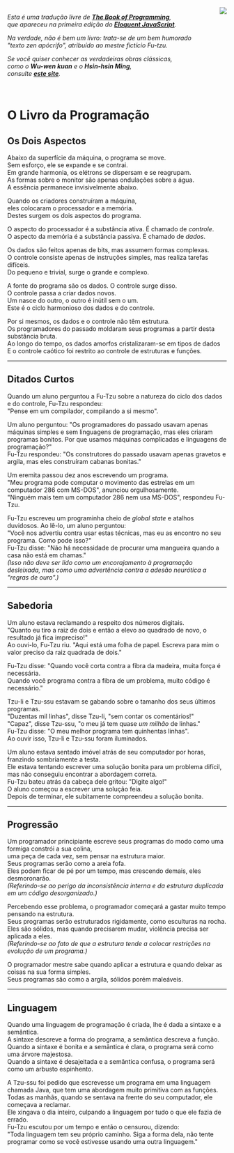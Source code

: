 <img src="https://www.nationstates.net/images/flags/uploads/enso_and_mu__740679.png" align="right">

<i>Esta é uma tradução livre de <b><a href="http://eloquentjavascript.net/1st_edition/chapter6.html">The Book of Programming</a></b>,<br/>
que apareceu na primeira edição do <b><a href="http://eloquentjavascript.net">Eloquent JavaScript</a></b>.

Na verdade, não é bem um livro: trata-se de um bem humorado<br/>
"texto zen apócrifo", atribuído ao mestre fictício Fu-tzu.

Se você quiser conhecer as verdadeiras obras clássicas,<br/>
como o <b>Wu-wen kuan</b> e o <b>Hsin-hsin Ming</b>,<br/>
consulte <b><a href="http://www.sacred-texts.com/bud/zen/">este site</a></b>.</i>

<br/>

# O Livro da Programação

## Os Dois Aspectos

Abaixo da superfície da máquina, o programa se move.<br/>
Sem esforço, ele se expande e se contrai.<br/>
Em grande harmonia, os elétrons se dispersam e se reagrupam.<br/>
As formas sobre o monitor são apenas ondulações sobre a água.<br/>
A essência permanece invisivelmente abaixo.

Quando os criadores construíram a máquina,<br/>
eles colocaram o processador e a memória.<br/>
Destes surgem os dois aspectos do programa.

O aspecto do processador é a substância ativa. É chamado de <i>controle</i>.<br/>
O aspecto da memória é a substância passiva. É chamado de <i>dados</i>.

Os dados são feitos apenas de bits, mas assumem formas complexas.<br/>
O controle consiste apenas de instruções simples, mas realiza tarefas difíceis.<br/>
Do pequeno e trivial, surge o grande e complexo.

A fonte do programa são os dados. O controle surge disso.<br/>
O controle passa a criar dados novos.<br/>
Um nasce do outro, o outro é inútil sem o um.<br/>
Este é o ciclo harmonioso dos dados e do controle.

Por si mesmos, os dados e o controle não têm estrutura.<br/>
Os programadores do passado moldaram seus programas a partir desta substância bruta.<br/>
Ao longo do tempo, os dados amorfos cristalizaram-se em tipos de dados<br/>
E o controle caótico foi restrito ao controle de estruturas e funções.<hr/>

## Ditados Curtos

Quando um aluno perguntou a Fu-Tzu sobre a natureza do ciclo dos dados e do controle, Fu-Tzu respondeu:<br/>
"Pense em um compilador, compilando a si mesmo".

Um aluno perguntou: "Os programadores do passado usavam apenas máquinas simples e sem linguagens de programação, mas eles criaram  programas bonitos. Por que usamos máquinas complicadas e linguagens de programação?"<br/>
Fu-Tzu respondeu: "Os construtores do passado usavam apenas gravetos e argila, mas eles construíram cabanas bonitas."

Um eremita passou dez anos escrevendo um programa.<br/>
"Meu programa pode computar o movimento das estrelas em um computador 286 com MS-DOS", anunciou orgulhosamente.<br/>
"Ninguém mais tem um computador 286 nem usa MS-DOS", respondeu Fu-Tzu.

Fu-Tzu escreveu um programinha cheio de <i>global state</i> e atalhos duvidosos. Ao lê-lo, um aluno perguntou:<br/>
"Você nos advertiu contra usar estas técnicas, mas eu as encontro no seu programa. Como pode isso?"<br/>
Fu-Tzu disse: "Não há necessidade de procurar uma mangueira quando a casa não está em chamas."<br/>
<i>(Isso não deve ser lido como um encorajamento à programação desleixada, mas como uma advertência contra a adesão neurótica a "regras de ouro".)</i><hr/>

## Sabedoria

Um aluno estava reclamando a respeito dos números digitais.</br>
"Quanto eu tiro a raiz de dois e então a elevo ao quadrado de novo, o resultado já fica impreciso!"<br/>
Ao ouvi-lo, Fu-Tzu riu. "Aqui está uma folha de papel. Escreva para mim o valor preciso da raiz quadrada de dois."

Fu-Tzu disse: "Quando você corta contra a fibra da madeira, muita força é necessária.<br/>
Quando você programa contra a fibra de um problema, muito código é necessário."

Tzu-li e Tzu-ssu estavam se gabando sobre o tamanho dos seus últimos programas.<br/>
"Duzentas mil linhas", disse Tzu-li, "sem contar os comentários!"<br/>
"Capaz", disse Tzu-ssu, "o meu já tem quase <i>um milhão</i> de linhas."<br/>
Fu-Tzu disse: "O meu melhor programa tem quinhentas linhas".<br/>
Ao ouvir isso, Tzu-li e Tzu-ssu foram iluminados.

Um aluno estava sentado imóvel atrás de seu computador por horas, franzindo sombriamente a testa.<br/>
Ele estava tentando escrever uma solução bonita para um problema difícil, mas não conseguiu encontrar a abordagem correta.<br/>
Fu-Tzu bateu atrás da cabeça dele gritou: "Digite algo!"<br/>
O aluno começou a escrever uma solução feia.<br/>
Depois de terminar, ele subitamente compreendeu a solução bonita.<hr/>

## Progressão

Um programador principiante escreve seus programas do modo como uma formiga constrói a sua colina,<br/>
uma peça de cada vez, sem pensar na estrutura maior.<br/>
Seus programas serão como a areia fofa.<br/>
Eles podem ficar de pé por um tempo, mas crescendo demais, eles desmoronarão.<br/>
<i>(Referindo-se ao perigo da inconsistência interna e da estrutura duplicada em um código desorganizado.)</i>

Percebendo esse problema, o programador começará a gastar muito tempo pensando na estrutura.<br/>
Seus programas serão estruturados rigidamente, como esculturas na rocha.<br/>
Eles são sólidos, mas quando precisarem mudar, violência precisa ser aplicada a eles.<br/>
<i>(Referindo-se ao fato de que a estrutura tende a colocar restrições na evolução de um programa.)</i>

O programador mestre sabe quando aplicar a estrutura e quando deixar as coisas na sua forma simples.<br/>
Seus programas são como a argila, sólidos porém maleáveis.<hr/>

## Linguagem

Quando uma linguagem de programação é criada, lhe é dada a sintaxe e a semântica.<br/>
A sintaxe descreve a forma do programa, a semântica descreva a função.<br/>
Quando a sintaxe é bonita e a semântica é clara, o programa será como uma árvore majestosa.<br/>
Quando a sintaxe é desajeitada e a semântica confusa, o programa será como um arbusto espinhento.

A Tzu-ssu foi pedido que escrevesse um programa em uma linguagem chamada Java, que tem uma abordagem muito primitiva com as funções.<br/>
Todas as manhãs, quando se sentava na frente do seu computador, ele começava a reclamar.<br/>
Ele xingava o dia inteiro, culpando a linguagem por tudo o que ele fazia de errado.<br/>
Fu-Tzu escutou por um tempo e então o censurou, dizendo:<br/>
"Toda linguagem tem seu próprio caminho. Siga a forma dela, não tente programar como se você estivesse usando uma outra linguagem."
